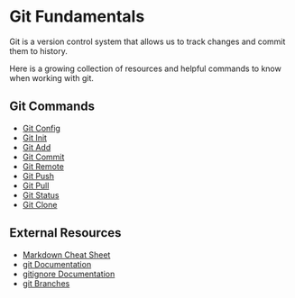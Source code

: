 # Git Fundamentals

Git is a version control system that allows us to track changes and commit them to history.

Here is a growing collection of resources and helpful commands to know when working with git.

## Git Commands
- [Git Config](./commands/Config.md)
- [Git Init](./commands/Init.md)
- [Git Add](./commands/Add.md)
- [Git Commit](./commands/Commit.md)
- [Git Remote](./commands/Remote.md)
- [Git Push](./commands/Push.md)
- [Git Pull](./commands/Pull.md)
- [Git Status](./commands/Status.md)
- [Git Clone](./commands/Clone.md)

## External Resources
- [Markdown Cheat Sheet](https://www.markdownguide.org/cheat-sheet/)
- [git Documentation](https://git-scm.com/docs)
- [gitignore Documentation](https://git-scm.com/docs/gitignore)
- [git Branches](https://git-scm.com/book/en/v2/Git-Branching-Branches-in-a-Nutshell)